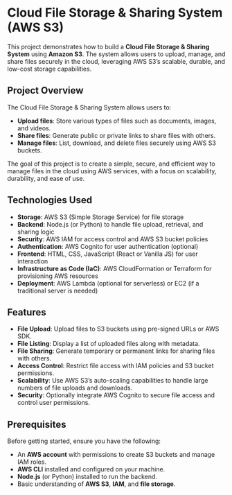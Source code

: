 # Cloud File Storage & Sharing System (AWS S3)

This project demonstrates how to build a **Cloud File Storage & Sharing System** using **Amazon S3**. The system allows users to upload, manage, and share files securely in the cloud, leveraging AWS S3’s scalable, durable, and low-cost storage capabilities.

## Project Overview

The Cloud File Storage & Sharing System allows users to:

- **Upload files**: Store various types of files such as documents, images, and videos.
- **Share files**: Generate public or private links to share files with others.
- **Manage files**: List, download, and delete files securely using AWS S3 buckets.

The goal of this project is to create a simple, secure, and efficient way to manage files in the cloud using AWS services, with a focus on scalability, durability, and ease of use.

## Technologies Used

- **Storage**: AWS S3 (Simple Storage Service) for file storage
- **Backend**: Node.js (or Python) to handle file upload, retrieval, and sharing logic
- **Security**: AWS IAM for access control and AWS S3 bucket policies
- **Authentication**: AWS Cognito for user authentication (optional)
- **Frontend**: HTML, CSS, JavaScript (React or Vanilla JS) for user interaction
- **Infrastructure as Code (IaC)**: AWS CloudFormation or Terraform for provisioning AWS resources
- **Deployment**: AWS Lambda (optional for serverless) or EC2 (if a traditional server is needed)

## Features

- **File Upload**: Upload files to S3 buckets using pre-signed URLs or AWS SDK.
- **File Listing**: Display a list of uploaded files along with metadata.
- **File Sharing**: Generate temporary or permanent links for sharing files with others.
- **Access Control**: Restrict file access with IAM policies and S3 bucket permissions.
- **Scalability**: Use AWS S3’s auto-scaling capabilities to handle large numbers of file uploads and downloads.
- **Security**: Optionally integrate AWS Cognito to secure file access and control user permissions.

## Prerequisites

Before getting started, ensure you have the following:

- An **AWS account** with permissions to create S3 buckets and manage IAM roles.
- **AWS CLI** installed and configured on your machine.
- **Node.js** (or Python) installed to run the backend.
- Basic understanding of **AWS S3**, **IAM**, and **file storage**.
